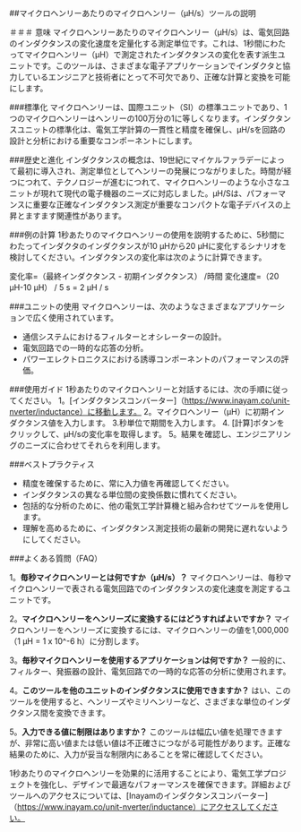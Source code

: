 ##マイクロヘンリーあたりのマイクロヘンリー（µH/s）ツールの説明

＃＃＃ 意味
マイクロヘンリーあたりのマイクロヘンリー（µH/s）は、電気回路のインダクタンスの変化速度を定量化する測定単位です。これは、1秒間にわたってマイクロヘンリー（µH）で測定されたインダクタンスの変化を表す派生ユニットです。このツールは、さまざまな電子アプリケーションでインダクタと協力しているエンジニアと技術者にとって不可欠であり、正確な計算と変換を可能にします。

###標準化
マイクロヘンリーは、国際ユニット（SI）の標準ユニットであり、1つのマイクロヘンリーはヘンリーの100万分の1に等しくなります。インダクタンスユニットの標準化は、電気工学計算の一貫性と精度を確保し、µH/sを回路の設計と分析における重要なコンポーネントにします。

###歴史と進化
インダクタンスの概念は、19世紀にマイケルファラデーによって最初に導入され、測定単位としてヘンリーの発展につながりました。時間が経つにつれて、テクノロジーが進むにつれて、マイクロヘンリーのような小さなユニットが現れて現代の電子機器のニーズに対応しました。µH/Sは、パフォーマンスに重要な正確なインダクタンス測定が重要なコンパクトな電子デバイスの上昇とますます関連性があります。

###例の計算
1秒あたりのマイクロヘンリーの使用を説明するために、5秒間にわたってインダクタのインダクタンスが10 µHから20 µHに変化するシナリオを検討してください。インダクタンスの変化率は次のように計算できます。

変化率=（最終インダクタンス - 初期インダクタンス） /時間
変化速度=（20 µH-10 µH） / 5 s = 2 µH / s

###ユニットの使用
マイクロヘンリーは、次のようなさまざまなアプリケーションで広く使用されています。
- 通信システムにおけるフィルターとオシレーターの設計。
- 電気回路での一時的な応答の分析。
- パワーエレクトロニクスにおける誘導コンポーネントのパフォーマンスの評価。

###使用ガイド
1秒あたりのマイクロヘンリーと対話するには、次の手順に従ってください。
1。[インダクタンスコンバーター]（https://www.inayam.co/unit-nverter/inductance）に移動します。
2。マイクロヘンリー（µH）に初期インダクタンス値を入力します。
3.秒単位で期間を入力します。
4. [計算]ボタンをクリックして、µH/sの変化率を取得します。
5。結果を確認し、エンジニアリングのニーズに合わせてそれらを利用します。

###ベストプラクティス
- 精度を確保するために、常に入力値を再確認してください。
- インダクタンスの異なる単位間の変換係数に慣れてください。
- 包括的な分析のために、他の電気工学計算機と組み合わせてツールを使用します。
- 理解を高めるために、インダクタンス測定技術の最新の開発に遅れないようにしてください。

###よくある質問（FAQ）

1。**毎秒マイクロヘンリーとは何ですか（µH/s）？**
マイクロヘンリーは、毎秒マイクロヘンリーで表される電気回路でのインダクタンスの変化速度を測定するユニットです。

2。**マイクロヘンリーをヘンリーズに変換するにはどうすればよいですか？**
マイクロヘンリーをヘンリーズに変換するには、マイクロヘンリーの値を1,000,000（1 µH = 1 x 10^-6 h）に分割します。

3。**毎秒マイクロヘンリーを使用するアプリケーションは何ですか？**
一般的に、フィルター、発振器の設計、電気回路での一時的な応答の分析に使用されます。

4。**このツールを他のユニットのインダクタンスに使用できますか？**
はい、このツールを使用すると、ヘンリーズやミリヘンリーなど、さまざまな単位のインダクタンス間を変換できます。

5。**入力できる値に制限はありますか？**
このツールは幅広い値を処理できますが、非常に高い値または低い値は不正確さにつながる可能性があります。正確な結果のために、入力が妥当な制限内にあることを常に確認してください。

1秒あたりのマイクロヘンリーを効果的に活用することにより、電気工学プロジェクトを強化し、デザインで最適なパフォーマンスを確保できます。詳細およびツールへのアクセスについては、[Inayamのインダクタンスコンバーター]（https://www.inayam.co/unit-nverter/inductance）にアクセスしてください。